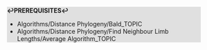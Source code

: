 <div style="margin:2em; background-color: #e0e0e0;">

<strong>↩PREREQUISITES↩</strong>

 * Algorithms/Distance Phylogeny/Bald_TOPIC
 * Algorithms/Distance Phylogeny/Find Neighbour Limb Lengths/Average Algorithm_TOPIC

</div>

